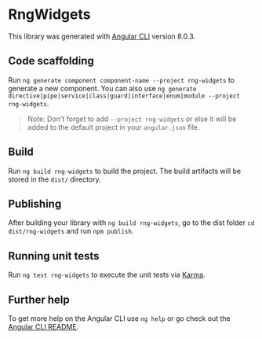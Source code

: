 # RngWidgets

This library was generated with [Angular CLI](https://github.com/angular/angular-cli) version 8.0.3.

## Code scaffolding

Run `ng generate component component-name --project rng-widgets` to generate a new component. You can also use `ng generate directive|pipe|service|class|guard|interface|enum|module --project rng-widgets`.
> Note: Don't forget to add `--project rng-widgets` or else it will be added to the default project in your `angular.json` file. 

## Build

Run `ng build rng-widgets` to build the project. The build artifacts will be stored in the `dist/` directory.

## Publishing

After building your library with `ng build rng-widgets`, go to the dist folder `cd dist/rng-widgets` and run `npm publish`.

## Running unit tests

Run `ng test rng-widgets` to execute the unit tests via [Karma](https://karma-runner.github.io).

## Further help

To get more help on the Angular CLI use `ng help` or go check out the [Angular CLI README](https://github.com/angular/angular-cli/blob/master/README.md).

